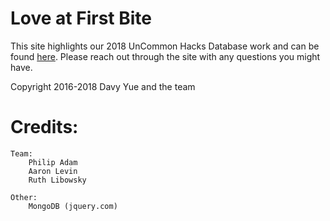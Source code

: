 # Love at First Bite

This site highlights our 2018 UnCommon Hacks Database work and can be found [here](https://www.google.com). 
Please reach out through the site with any questions you might have.


Copyright 2016-2018 Davy Yue and the team

# Credits:
	Team:
		Philip Adam
		Aaron Levin
		Ruth Libowsky

	Other:
		MongoDB (jquery.com)
